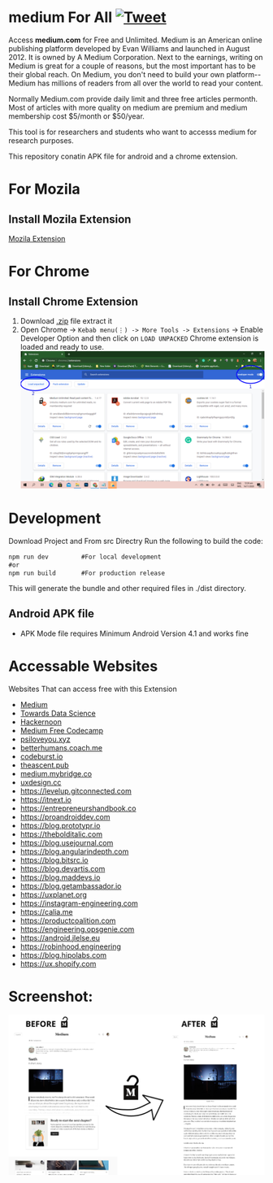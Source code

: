 # medium For All [![Tweet](https://img.shields.io/twitter/url/http/shields.io.svg?style=social)](https://twitter.com/intent/tweet?text=Thanks+%40theSafdarkhan+for+this+open+source+Tool+that+is+able+to+open+31+Sites+for+free+including+Medium.com&url=https://github.com/msafdarkhan/medium_forall&hashtags=medium,hackernoon,thanksSafdarkhan)

Access **medium.com** for Free and Unlimited. Medium is an American online publishing platform developed by Evan Williams and launched in August 2012. It is owned by A Medium Corporation. Next to the earnings, writing on Medium is great for a couple of reasons, but the most important has to be their global reach. On Medium, you don't need to build your own platform--Medium has millions of readers from all over the world to read your content.

Normally Medium.com provide daily limit and three free articles permonth. Most of articles with more quality on medium are premium and medium membership cost $5/month or $50/year. 

This tool is for researchers and students who want to accesss medium for research purposes.

This repository conatin APK file for android and a chrome extension.

# For Mozila 
## Install Mozila Extension
 [Mozila Extension](https://addons.mozilla.org/en-US/firefox/addon/medium-unlimited-read-for-free/)

# For Chrome
## Install Chrome Extension 
1. Download [.zip](https://github.com/msafdarkhan/medium_forall/blob/main/Medium%20Chrome%20Extension%20By%20Safdar%20Khan.zip) file extract it 
1. Open Chrome -> `Kebab menu(⋮) -> More Tools -> Extensions` -> Enable Developer Option and then click on `LOAD UNPACKED`
Chrome extension is loaded and ready to use.
![alt text](https://github.com/msafdarkhan/medium_forall/raw/main/screenshot/Install.jpg "Install in Chrome")

# Development

Download Project and From src Directry Run the following to build the code:

```
npm run dev         #For local development
#or
npm run build       #For production release
```

This will generate the bundle and other required files in ./dist directory.

## Android APK file
- APK Mode file requires Minimum Android Version 4.1 and works fine

# Accessable Websites
Websites That can access free with this Extension 
  -  [Medium](https://medium.com)
  -  [Towards Data Science](https://towardsdatascience.com)
  -  [Hackernoon](https://hackernoon.com)
  -  [Medium Free Codecamp](https://medium.freecodecamp.org)
  -  [psiloveyou.xyz](https://psiloveyou.xyz)
  -  [betterhumans.coach.me](https://betterhumans.coach.me)
  -  [codeburst.io](https://codeburst.io)
  -  [theascent.pub](https://theascent.pub)
  -  [medium.mybridge.co](https://medium.mybridge.co)
  -  [uxdesign.cc](https://uxdesign.cc)
  -  https://levelup.gitconnected.com
  -  https://itnext.io
  -  https://entrepreneurshandbook.co
  -  https://proandroiddev.com
  -  https://blog.prototypr.io
  -  https://thebolditalic.com
  -  https://blog.usejournal.com
  -  https://blog.angularindepth.com
  -  https://blog.bitsrc.io
  -  https://blog.devartis.com
  -  https://blog.maddevs.io
  -  https://blog.getambassador.io
  -  https://uxplanet.org
  -  https://instagram-engineering.com
  -  https://calia.me
  -  https://productcoalition.com
  -  https://engineering.opsgenie.com
  -  https://android.jlelse.eu
  -  https://robinhood.engineering
  -  https://blog.hipolabs.com
  -  https://ux.shopify.com
  
  
# Screenshot:
![alt text](https://github.com/msafdarkhan/medium_forall/raw/main/screenshot/screenshot.png "Before after comparison")
